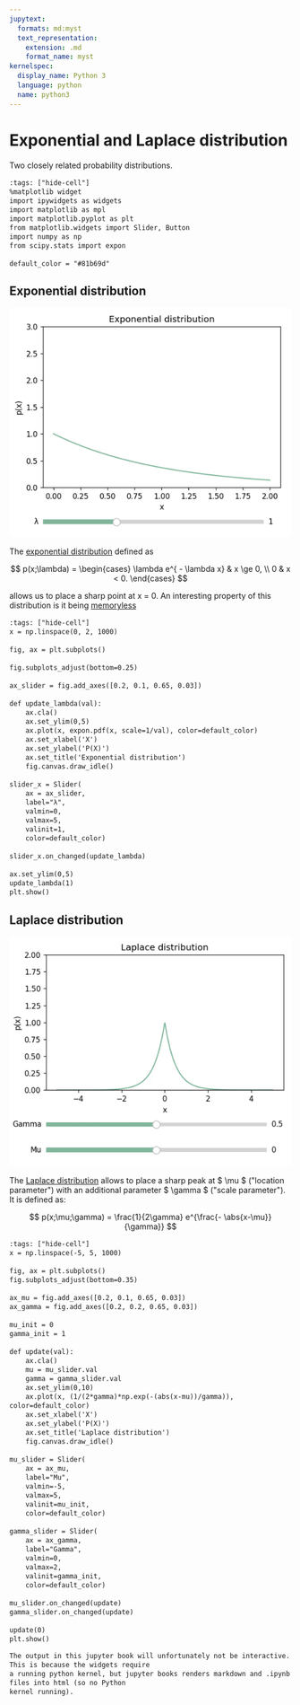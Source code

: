 ```yaml
---
jupytext:
  formats: md:myst
  text_representation:
    extension: .md
    format_name: myst
kernelspec:
  display_name: Python 3
  language: python
  name: python3
---
```

# Exponential and Laplace distribution
Two closely related probability distributions.

```{code-cell} ipython3
:tags: ["hide-cell"]
%matplotlib widget
import ipywidgets as widgets
import matplotlib as mpl 
import matplotlib.pyplot as plt
from matplotlib.widgets import Slider, Button
import numpy as np
from scipy.stats import expon

default_color = "#81b69d"
``` 
## Exponential distribution 

![expon](./_static/expon.gif)

The [exponential distribution](https://en.wikipedia.org/wiki/Exponential_distribution) defined as 

$$
p(x;\lambda) = \begin{cases}
\lambda  e^{ - \lambda x} & x \ge 0, \\
0 & x < 0.
\end{cases}
$$

allows us to place a sharp point at x = 0. An interesting property of this distribution is it being 
[memoryless](https://en.wikipedia.org/wiki/Memorylessness)

```{code-cell} ipython3
:tags: ["hide-cell"]
x = np.linspace(0, 2, 1000)

fig, ax = plt.subplots()

fig.subplots_adjust(bottom=0.25)

ax_slider = fig.add_axes([0.2, 0.1, 0.65, 0.03])

def update_lambda(val):
    ax.cla()
    ax.set_ylim(0,5)
    ax.plot(x, expon.pdf(x, scale=1/val), color=default_color)
    ax.set_xlabel('X')
    ax.set_ylabel('P(X)')
    ax.set_title('Exponential distribution')
    fig.canvas.draw_idle()

slider_x = Slider(
    ax = ax_slider,
    label="λ",
    valmin=0,
    valmax=5,
    valinit=1,
    color=default_color)

slider_x.on_changed(update_lambda)

ax.set_ylim(0,5)
update_lambda(1)
plt.show()
```


## Laplace distribution

![laplace](./_static/laplace.gif)

The [Laplace distribution](https://en.wikipedia.org/wiki/Laplace_distribution) allows to place a sharp peak at $ \mu $ ("location parameter") with an additional parameter 
$ \gamma $ ("scale parameter"). It is defined as: 

$$
p(x;\mu;\gamma) = \frac{1}{2\gamma} e^{\frac{- \abs{x-\mu}}{\gamma}}
$$


```{code-cell} ipython3
:tags: ["hide-cell"]
x = np.linspace(-5, 5, 1000)

fig, ax = plt.subplots()
fig.subplots_adjust(bottom=0.35)

ax_mu = fig.add_axes([0.2, 0.1, 0.65, 0.03])
ax_gamma = fig.add_axes([0.2, 0.2, 0.65, 0.03])

mu_init = 0
gamma_init = 1

def update(val):
    ax.cla()
    mu = mu_slider.val
    gamma = gamma_slider.val
    ax.set_ylim(0,10)
    ax.plot(x, (1/(2*gamma)*np.exp(-(abs(x-mu))/gamma)), color=default_color)
    ax.set_xlabel('X')
    ax.set_ylabel('P(X)')
    ax.set_title('Laplace distribution')
    fig.canvas.draw_idle()

mu_slider = Slider(
    ax = ax_mu,
    label="Mu",
    valmin=-5,
    valmax=5,
    valinit=mu_init,
    color=default_color)

gamma_slider = Slider(
    ax = ax_gamma,
    label="Gamma",
    valmin=0,
    valmax=2,
    valinit=gamma_init,
    color=default_color)

mu_slider.on_changed(update)
gamma_slider.on_changed(update)

update(0)
plt.show()
```

```{note}
The output in this jupyter book will unfortunately not be interactive. This is because the widgets require 
a running python kernel, but jupyter books renders markdown and .ipynb files into html (so no Python 
kernel running).
```

